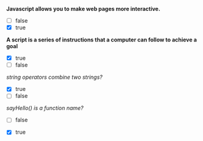 **Javascript allows you to make web pages more interactive.**
- [ ] false
- [x] true

**A script is a series of instructions that a computer can follow to achieve a goal**
- [x] true
- [ ] false

*string operators combine two strings?*
- [x] true
- [ ] false

*sayHello() is a function name?*
- [ ] false
- [x] true


